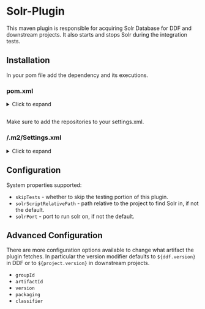 # Solr-Plugin

This maven plugin is responsible for acquiring Solr Database for DDF and downstream projects. It also starts and stops Solr during the integration tests.

## Installation

In your pom file add the dependency and its executions.

### pom.xml
<details><summary>Click to expand</summary>
<p>

```
<plugin>
    <groupId>org.codice.maven</groupId>
    <artifactId>solr-plugin</artifactId>
    <version>0.3-SNAPSHOT</version>
    <extensions>true</extensions>
    <configuration>
    </configuration>
    <executions>
        <execution>
            <id>solr-unpack</id>
            <phase>package</phase>
            <goals>
                <goal>prepare</goal>
            </goals>
        </execution>
        <execution>
            <id>ensure-solr-stopped</id>
            <phase>pre-integration-test</phase>
            <goals>
                <goal>stop</goal>
            </goals>
        </execution>
        <execution>
            <id>solr-start</id>
            <phase>pre-integration-test</phase>
            <goals>
                <goal>start</goal>
            </goals>
        </execution>
        <execution>
            <id>solr-stop</id>
            <phase>post-integration-test</phase>
            <goals>
                <goal>stop</goal>
            </goals>
        </execution>
    </executions>
</plugin>
```

</p>
</details>

##

Make sure to add the repositories to your settings.xml.

### /.m2/Settings.xml
<details><summary>Click to expand</summary>
<p>

```
<repositories>
    <repository>
        <id>codice-snapshots</id>
        <url>http://artifacts.codice.org/content/repositories/snapshots/</url>
        <releases>
            <enabled>false</enabled>
        </releases>
        <snapshots>
            <enabled>true</enabled>
        </snapshots>
    </repository>
    <repository>
        <id>codice-releases</id>
        <url>http://artifacts.codice.org/content/repositories/releases/</url>
        <releases>
            <enabled>true</enabled>
        </releases>
        <snapshots>
            <enabled>false</enabled>
        </snapshots>
    </repository>
</repositories>
```

</p>
</details>

## Configuration
System properties supported:
* `skipTests` - whether to skip the testing portion of this plugin.
* `solrScriptRelativePath` - path relative to the project to find Solr in, if not the default.
* `solrPort` - port to run solr on, if not the default.


## Advanced Configuration
There are more configuration options available to change what artifact the plugin fetches.
In particular the version modifier defaults to `${ddf.version}` in DDF or to `${project.version}` in downstream projects.

* `groupId`
* `artifactId`
* `version`
* `packaging`
* `classifier`

